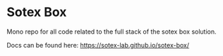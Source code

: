 # Sotex Box

Mono repo for all code related to the full stack of the sotex box solution.

Docs can be found here: https://sotex-lab.github.io/sotex-box/